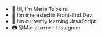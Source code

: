 - 👋 Hi, I’m Maria Teixeira
- 👀 I’m interested in Front-End Dev 
- 🌱 I’m currently learning JavaScript
- 📷 @Mariatxrn on Instagram 

<!---
MariaLTN/MariaLTN is a ✨ special ✨ repository because its `README.md` (this file) appears on your GitHub profile.
You can click the Preview link to take a look at your changes.
--->
